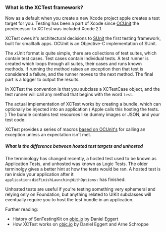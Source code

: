 ### What is the XCTest framework?

Now as a default when you create a new Xcode project apple creates a test target for you. Testing has been a part of Xcode since [OCUnit](http://www.sente.ch/software/ocunit/) the predecessor to XCTest was included Xcode 2.1.

XCTest owes it's architectural decisions to [SUnit](http://sunit.sourceforge.net) the first testing framework, built for smalltalk apps. OCUnit is an Objective-C implementation of SUnit.

The <i>x</i>Unit format is quite simple, there are collections of test suites, which contain test cases. Test cases contain individual tests. A test runner is created which loops through all suites, their cases and runs known methods. If running the method raises an exception then that test is considered a failure, and the runner moves to the next method. The final part is a logger to output the results.

In XCTest the convention is that you subclass a XCTestCase object, and the test runner will call any method that begins with the word `test`.

The actual implementation of XCTest works by creating a bundle, which can optionally be injected into an application ( Apple calls this hosting the tests. ) The bundle contains test resources like dummy images or JSON, and your test code.

XCTest provides a series of macros [based on OCUnit's](https://github.com/jy/SenTestingKit/blob/master/SenTestCase_Macros.h#L82) for calling an exception unless an expectation isn't met.

##### What is the difference between hosted test targets and unhosted

The terminology has changed recently, a hosted test used to be known as Application Tests, and unhosted was known as Logic Tests. The older terminolgy gives a better hint at how the tests would be ran. A hosted test is ran inside your application after it `application:didFinishLaunchingWithOptions:` has finished.

Unhosted tests are useful if you're testing something very ephemeral and relying only on Foundation, but anything related to UIKit subclasses will eventually require you to host the test bundle in an application.

Further reading:

* History of SenTestingKit on [objc.io](http://www.objc.io/issue-1/testing-view-controllers.html#sentestkit) by Daniel Eggert
* How XCTest works on [objc.io](http://www.objc.io/issue-15/xctest.html#how_xctest_works) by Daniel Eggert and Arne Schroppe
